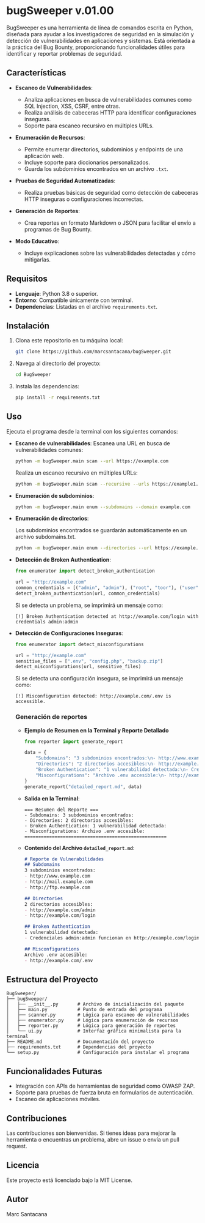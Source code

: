 # bugSweeper v.01.00

BugSweeper es una herramienta de línea de comandos escrita en Python, diseñada para ayudar a los investigadores de seguridad en la simulación y detección de vulnerabilidades en aplicaciones y sistemas. Está orientada a la práctica del Bug Bounty, proporcionando funcionalidades útiles para identificar y reportar problemas de seguridad.

## Características

- **Escaneo de Vulnerabilidades**:
  - Analiza aplicaciones en busca de vulnerabilidades comunes como SQL Injection, XSS, CSRF, entre otras.
  - Realiza análisis de cabeceras HTTP para identificar configuraciones inseguras.
  - Soporte para escaneo recursivo en múltiples URLs.

- **Enumeración de Recursos**:
  - Permite enumerar directorios, subdominios y endpoints de una aplicación web.
  - Incluye soporte para diccionarios personalizados.
  - Guarda los subdominios encontrados en un archivo `.txt`.

- **Pruebas de Seguridad Automatizadas**:
  - Realiza pruebas básicas de seguridad como detección de cabeceras HTTP inseguras o configuraciones incorrectas.

- **Generación de Reportes**:
  - Crea reportes en formato Markdown o JSON para facilitar el envío a programas de Bug Bounty.

- **Modo Educativo**:
  - Incluye explicaciones sobre las vulnerabilidades detectadas y cómo mitigarlas.

## Requisitos

- **Lenguaje**: Python 3.8 o superior.
- **Entorno**: Compatible únicamente con terminal.
- **Dependencias**: Listadas en el archivo `requirements.txt`.

## Instalación

1. Clona este repositorio en tu máquina local:
   ```bash
   git clone https://github.com/marcsantacana/bugSweeper.git
   ```
2. Navega al directorio del proyecto:
   ```bash
   cd BugSweeper
   ```
3. Instala las dependencias:
   ```bash
   pip install -r requirements.txt
   ```

## Uso

Ejecuta el programa desde la terminal con los siguientes comandos:

- **Escaneo de vulnerabilidades**:
  Escanea una URL en busca de vulnerabilidades comunes:
  ```bash
  python -m bugSweeper.main scan --url https://example.com
  ```
  Realiza un escaneo recursivo en múltiples URLs:
  ```bash
  python -m bugSweeper.main scan --recursive --urls https://example1.com https://example2.com
  ```

- **Enumeración de subdominios**:
  ```bash
  python -m bugSweeper.main enum --subdomains --domain example.com
  ```

- **Enumeración de directorios**:
    
  Los subdominios encontrados se guardarán automáticamente en un archivo subdomains.txt.
  ```bash
  python -m bugSweeper.main enum --directories --url https://example.com
  ```

- **Detección de Broken Authentication**:

  ```python
  from enumerator import detect_broken_authentication

  url = "http://example.com"
  common_credentials = [("admin", "admin"), ("root", "toor"), ("user", "password")]
  detect_broken_authentication(url, common_credentials)
  ```

  Si se detecta un problema, se imprimirá un mensaje como:

  ```
  [!] Broken Authentication detected at http://example.com/login with credentials admin:admin
  ```

- **Detección de Configuraciones Inseguras**:

  ```python
  from enumerator import detect_misconfigurations

  url = "http://example.com"
  sensitive_files = [".env", "config.php", "backup.zip"]
  detect_misconfigurations(url, sensitive_files)
  ```

  Si se detecta una configuración insegura, se imprimirá un mensaje como:

  ```
  [!] Misconfiguration detected: http://example.com/.env is accessible.
  ```

  ### Generación de reportes

    - **Ejemplo de Resumen en la Terminal y Reporte Detallado**

      ```python
      from reporter import generate_report

      data = {
          "Subdomains": "3 subdominios encontrados:\n- http://www.example.com\n- http://mail.example.com\n- http://ftp.example.com",
          "Directories": "2 directorios accesibles:\n- http://example.com/admin\n- http://example.com/login",
          "Broken Authentication": "1 vulnerabilidad detectada:\n- Credenciales admin:admin funcionan en http://example.com/login",
          "Misconfigurations": "Archivo .env accesible:\n- http://example.com/.env"
      }
      generate_report("detailed_report.md", data)
      ```

  - **Salida en la Terminal**:
    ```plaintext
    === Resumen del Reporte ===
    - Subdomains: 3 subdominios encontrados:
    - Directories: 2 directorios accesibles:
    - Broken Authentication: 1 vulnerabilidad detectada:
    - Misconfigurations: Archivo .env accesible:
    ====================================================
    ```

  - **Contenido del Archivo `detailed_report.md`**:
    ```markdown
    # Reporte de Vulnerabilidades
    ## Subdomains
    3 subdominios encontrados:
    - http://www.example.com
    - http://mail.example.com
    - http://ftp.example.com

    ## Directories
    2 directorios accesibles:
    - http://example.com/admin
    - http://example.com/login

    ## Broken Authentication
    1 vulnerabilidad detectada:
    - Credenciales admin:admin funcionan en http://example.com/login

    ## Misconfigurations
    Archivo .env accesible:
    - http://example.com/.env
    ```

## Estructura del Proyecto

```
BugSweeper/
├── bugSweeper/
│   ├── __init__.py       # Archivo de inicialización del paquete
│   ├── main.py           # Punto de entrada del programa
│   ├── scanner.py        # Lógica para escaneo de vulnerabilidades
│   ├── enumerator.py     # Lógica para enumeración de recursos
│   ├── reporter.py       # Lógica para generación de reportes
│   └── ui.py             # Interfaz gráfica minimalista para la terminal
├── README.md             # Documentación del proyecto
├── requirements.txt      # Dependencias del proyecto
└── setup.py              # Configuración para instalar el programa
```

## Funcionalidades Futuras

- Integración con APIs de herramientas de seguridad como OWASP ZAP.
- Soporte para pruebas de fuerza bruta en formularios de autenticación.
- Escaneo de aplicaciones móviles.

## Contribuciones

Las contribuciones son bienvenidas. Si tienes ideas para mejorar la herramienta o encuentras un problema, abre un issue o envía un pull request.

## Licencia

Este proyecto está licenciado bajo la MIT License.

## Autor

Marc Santacana
